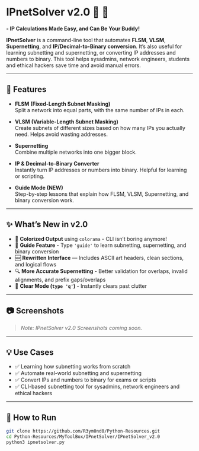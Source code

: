 # IPnetSolver v2.0 🔢 🚀
**- IP Calculations Made Easy, and Can Be Your Buddy!**

**IPnetSolver** is a command-line tool that automates **FLSM**, **VLSM**, **Supernetting**, and **IP/Decimal-to-Binary conversion**.
It’s also useful for learning subnetting and supernetting, or converting IP addresses and numbers to binary.
This tool helps sysadmins, network engineers, students and ethical hackers save time and avoid manual errors.

---

## 🔧 Features

- **FLSM (Fixed-Length Subnet Masking)**  
  Split a network into equal parts, with the same number of IPs in each.

- **VLSM (Variable-Length Subnet Masking)**  
  Create subnets of different sizes based on how many IPs you actually need. Helps avoid wasting addresses.

- **Supernetting**  
  Combine multiple networks into one bigger block.

- **IP & Decimal-to-Binary Converter**  
  Instantly turn IP addresses or numbers into binary. Helpful for learning or scripting.

- **Guide Mode (NEW)**  
  Step-by-step lessons that explain how FLSM, VLSM, Supernetting, and binary conversion work.

---

## ✨ What’s New in v2.0

- 🎨 **Colorized Output** using `colorama` - CLI isn’t boring anymore!
- 🧠 **Guide Feature** - Type `'guide'` to learn subnetting, supernetting, and binary conversion
- 🆕 **Rewritten Interface** — Includes ASCII art headers, clean sections, and logical flows
- 🔍 **More Accurate Supernetting** - Better validation for overlaps, invalid alignments, and prefix gaps/overlaps
- 🧹 **Clear Mode (`type 'q'`)** - Instantly clears past clutter

---

##  📷 Screenshots

> *Note: IPnetSolver v2.0 Screenshots coming soon.*

---

## 💡 Use Cases

- ✅ Learning how subnetting works from scratch  
- ✅ Automate real-world subnetting and supernetting
- ✅ Convert IPs and numbers to binary for exams or scripts
- ✅ CLI-based subnetting tool for sysadmins, network engineers and ethical hackers

---

## 🔧 How to Run

```bash
git clone https://github.com/R3ym0nd0/Python-Resources.git
cd Python-Resources/MyToolBox/IPnetSolver/IPnetSolver_v2.0
python3 ipnetsolver.py
